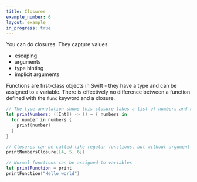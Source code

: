 ```yaml
---
title: Closures
example_number: 6
layout: example
in_progress: true
---
```


You can do closures. They capture values.

- escaping
- arguments
- type hinting
- implicit arguments

Functions are first-class objects in Swift - they have a type and can be assigned to a variable. There is effectively no difference between a function defined with the `func` keyword and a closure.

```swift
// The type annotation shows this closure takes a list of numbers and returns nothing
let printNumbers: ([Int]) -> () = { numbers in
  for number in numbers {
    print(number)
  }
}

// Closures can be called like regular functions, but without argument labels:
printNumbersClosure([4, 5, 6])

// Normal functions can be assigned to variables
let printFunction = print
printFunction("Hello world")
```